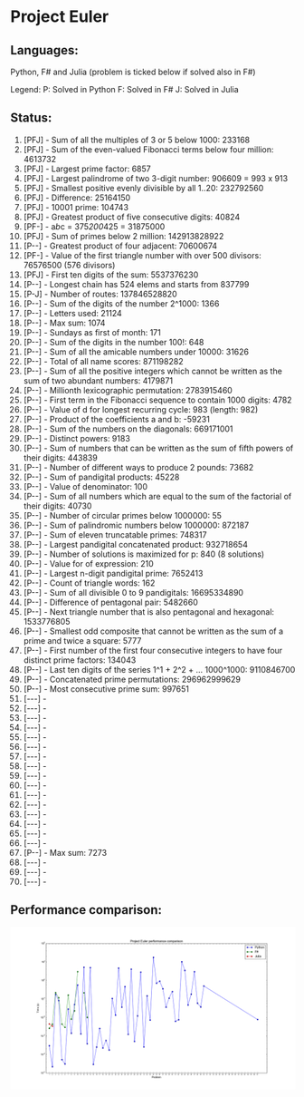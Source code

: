 Project Euler
====================

Languages:
--------------------

Python, F# and Julia (problem is ticked below if solved also in F#)

Legend:
P: Solved in Python
F: Solved in F#
J: Solved in Julia

Status:
--------------------

1.  [PFJ] -  Sum of all the multiples of 3 or 5 below 1000: 233168
2.  [PFJ] -  Sum of the even-valued Fibonacci terms below four million: 4613732
3.  [PFJ] -  Largest prime factor: 6857
4.  [PFJ] -  Largest palindrome of two 3-digit number: 906609 = 993 x 913
5.  [PFJ] -  Smallest positive evenly divisible by all 1..20: 232792560
6.  [PFJ] -  Difference: 25164150
7.  [PFJ] -  10001 prime: 104743
8.  [PFJ] -  Greatest product of five consecutive digits: 40824
9.  [PF-] -  a*b*c = 375*200*425 = 31875000
10. [PFJ] -  Sum of primes below 2 million: 142913828922
11. [P--] -  Greatest product of four adjacent: 70600674
12. [PF-] -  Value of the first triangle number with over 500 divisors: 76576500 (576 divisors)
13. [PFJ] -  First ten digits of the sum: 5537376230
14. [P--] -  Longest chain has 524 elems and starts from 837799
15. [P-J] -  Number of routes: 137846528820
16. [P--] -  Sum of the digits of the number 2^1000: 1366
17. [P--] -  Letters used: 21124
18. [P--] -  Max sum: 1074
19. [P--] -  Sundays as first of month: 171
20. [P--] -  Sum of the digits in the number 100!: 648
21. [P--] -  Sum of all the amicable numbers under 10000: 31626
22. [P--] -  Total of all name scores: 871198282
23. [P--] -  Sum of all the positive integers which cannot be written as the sum of two abundant numbers: 4179871
24. [P--] -  Millionth lexicographic permutation: 2783915460
25. [P--] -  First term in the Fibonacci sequence to contain 1000 digits: 4782
26. [P--] -  Value of d for longest recurring cycle: 983 (length: 982)
27. [P--] -  Product of the coefficients a and b: -59231
28. [P--] -  Sum of the numbers on the diagonals: 669171001
29. [P--] -  Distinct powers: 9183
30. [P--] -  Sum of numbers that can be written as the sum of fifth powers of their digits: 443839
31. [P--] -  Number of different ways to produce 2 pounds: 73682
32. [P--] -  Sum of pandigital products: 45228
33. [P--] -  Value of denominator: 100
34. [P--] -  Sum of all numbers which are equal to the sum of the factorial of their digits: 40730
35. [P--] -  Number of circular primes below 1000000: 55
36. [P--] -  Sum of palindromic numbers below 1000000: 872187
37. [P--] -  Sum of eleven truncatable primes: 748317
38. [P--] -  Largest pandigital concatenated product: 932718654
39. [P--] -  Number of solutions is maximized for p: 840 (8 solutions)
40. [P--] -  Value for of expression: 210
41. [P--] -  Largest n-digit pandigital prime: 7652413
42. [P--] -  Count of triangle words: 162
43. [P--] -  Sum of all divisible 0 to 9 pandigitals: 16695334890
44. [P--] -  Difference of pentagonal pair: 5482660
45. [P--] -  Next triangle number that is also pentagonal and hexagonal: 1533776805
46. [P--] -  Smallest odd composite that cannot be written as the sum of a prime and twice a square: 5777
47. [P--] -  First number of the first four consecutive integers to have four distinct prime factors: 134043
48. [P--] -  Last ten digits of the series 1^1 + 2^2 + ... 1000^1000: 9110846700
49. [P--] -  Concatenated prime permutations: 296962999629
50. [P--] -  Most consecutive prime sum: 997651
51. [---] -
52. [---] -
53. [---] -
54. [---] -
55. [---] -
56. [---] -
57. [---] -
58. [---] -
59. [---] -
60. [---] -
61. [---] -
62. [---] -
63. [---] -
64. [---] -
65. [---] -
66. [---] -
67. [P--] -  Max sum: 7273
68. [---] -
69. [---] -
70. [---] -




Performance comparison:
--------------------
![Alt text](performance/plot.png)